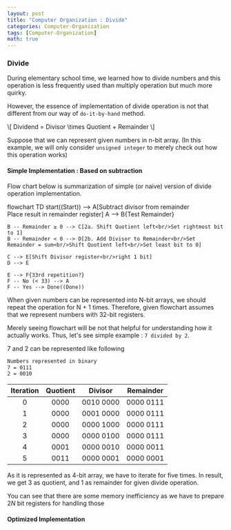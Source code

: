 ```yaml
---
layout: post
title: "Computer Organization : Divide"
categories: Computer-Organization
tags: [Computer-Organization]
math: true
---
```

### Divide
During elementary school time, we learned how to divide numbers and this operation is less frequently used than multiply operation but much more quirky.

However, the essence of implementation of divide operation is not that different from our way of `do-it-by-hand` method.

<div>
  \[ Dividend = Divisor \times Quotient + Remainder \]
</div>

Suppose that we can represent given numbers in n-bit array. 
(In this example, we will only consider `unsigned integer` to merely check out how this operation works)

#### Simple Implementation : Based on subtraction
Flow chart below is summarization of simple (or naive) version of divide operation implementation.

<div class="mermaid">
flowchart TD
    start((Start)) --> A[Subtract divisor from remainder<br/>Place result in remainder register]
    A --> B{Test Remainder}
    
    B -- Remainder ≥ 0 --> C[2a. Shift Quotient left<br/>Set rightmost bit to 1]
    B -- Remainder < 0 --> D[2b. Add Divisor to Remainder<br/>Set Remainder = sum<br/>Shift Quotient left<br/>Set least bit to 0]
    
    C --> E[Shift Divisor register<br/>right 1 bit]
    D --> E
    
    E --> F{33rd repetition?}
    F -- No (< 33) --> A
    F -- Yes --> Done((Done))
</div>

When given numbers can be represented into N-bit arrays, we should repeat the operation for N + 1 times. Therefore, given flowchart assumes that we represent numbers with 32-bit registers.

Merely seeing flowchart will be not that helpful for understanding how it actually works.
Thus, let's see simple example : `7 divided by 2`.

7 and 2 can be represented like following

```markdown
Numbers represented in binary
7 = 0111
2 = 0010
```

| Iteration | Quotient |  Divisor  | Remainder |
| :-------: | :------: | :-------: | :-------: |
|     0     |   0000   | 0010 0000 | 0000 0111 |
|     1     |   0000   | 0001 0000 | 0000 0111 |
|     2     |   0000   | 0000 1000 | 0000 0111 |
|     3     |   0000   | 0000 0100 | 0000 0111 |
|     4     |   0001   | 0000 0010 | 0000 0011 |
|     5     |   0011   | 0000 0001 | 0000 0001 |

As it is represented as 4-bit array, we have to iterate for five times. In result, we get 3 as quotient, and 1 as remainder for given divide operation.

You can see that there are some memory inefficiency as we have to prepare $2N$ bit registers for handling those

#### Optimized Implementation
